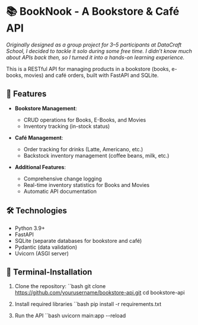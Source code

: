 # 📚 BookNook - A Bookstore & Café API
*Originally designed as a group project for 3–5 participants at DataCraft School,
I decided to tackle it solo during some free time. I didn’t know much about APIs back then,
so I turned it into a hands-on learning experience.*
 
This is a RESTful API for managing products in a bookstore (books, e-books, movies) and café orders, built with FastAPI and SQLite.

## 📖 Features

- **Bookstore Management**:
  - CRUD operations for Books, E-Books, and Movies
  - Inventory tracking (in-stock status)
  
- **Café Management**:
  - Order tracking for drinks (Latte, Americano, etc.)
  - Backstock inventory management (coffee beans, milk, etc.)
  
- **Additional Features**:
  - Comprehensive change logging
  - Real-time inventory statistics for Books and Movies
  - Automatic API documentation

## 🛠️ Technologies

- Python 3.9+
- FastAPI
- SQLite (separate databases for bookstore and café)
- Pydantic (data validation)
- Uvicorn (ASGI server)

## 🚀 Terminal-Installation

1. Clone the repository:
    ´´bash 
    git clone https://github.com/yourusername/bookstore-api.git
    cd bookstore-api

2. Install required libraries
    ´´bash
    pip install -r requirements.txt

3. Run the API
    ´´bash
    uvicorn main:app --reload